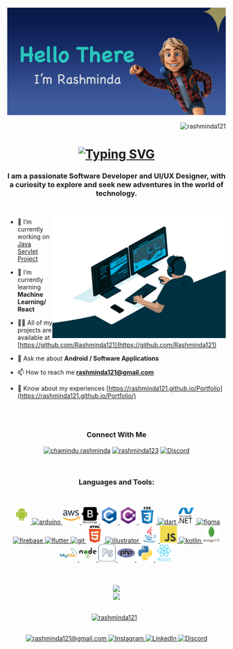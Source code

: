 
![MasterHead](b.jpg)
<p align="right"> <img src="https://komarev.com/ghpvc/?username=rashminda121&label=Profile%20views&color=blueviolet&style=flat" alt="rashminda121" /> </p>

<h1 align="center"><a href="https://git.io/typing-svg"><img src="https://readme-typing-svg.demolab.com?font=Fira+Code&weight=700&size=30&pause=1000&color=AF51F8F6&center=true&vCenter=true&random=false&width=600&height=60&lines=Hi+%F0%9F%91%8B%2C++I'm+Jayamuni+Rashminda;Software+Engineer%2F+Developer;UI%2F+UX+Engineer;Full+Stack+Developer" alt="Typing SVG" /></a></h1>

<h3 align="center">I am a passionate Software Developer and UI/UX Designer, with a curiosity to explore and seek new adventures in the world of technology.</h3><br>
<img align="right" alt"Coding" width="400" height="290" src="pic1.gif">




- 🔭 I’m currently working on [Java Servlet Project](https://github.com/Rashminda121/ebook-app.git)

- 🌱 I’m currently learning **Machine Learning/ React**

- 👨‍💻 All of my projects are available at [https://github.com/Rashminda121](https://github.com/Rashminda121)

- 💬 Ask me about  **Android / Software Applications**

- 📫 How to reach me **rashminda121@gmail.com**

- 📄 Know about my experiences [https://rashminda121.github.io/Portfolio](https://rashminda121.github.io/Portfolio/)

</br></br>

<div align="center">
<h3 align="center">Connect With Me</h3>
<p align="center">
<a href="https://linkedin.com/in/chamindu rashminda" target="blank"><img align="center" src="https://raw.githubusercontent.com/rahuldkjain/github-profile-readme-generator/master/src/images/icons/Social/linked-in-alt.svg" alt="chamindu rashminda" height="30" width="40" /></a>
<a href="https://www.instagram.com/rashminda_jc" target="blank"><img align="center" src="https://raw.githubusercontent.com/rahuldkjain/github-profile-readme-generator/master/src/images/icons/Social/instagram.svg" alt="rashminda123" height="30" width="40" /></a>
<a href="https://discord.com/invite/cCRBM6BV" target="_blank">
  <img align="center" src="https://raw.githubusercontent.com/rahuldkjain/github-profile-readme-generator/master/src/images/icons/Social/discord.svg" alt="Discord" height="30" width="40" />
</a>

</p>
</div>
</br>
<div align="center">
  <h3 align="center">Languages and Tools:</h3>
</div></br>
<p align="center"> <a href="https://developer.android.com" target="_blank" rel="noreferrer"> <img src="https://raw.githubusercontent.com/devicons/devicon/master/icons/android/android-original-wordmark.svg" alt="android" width="40" height="40"/> </a> <a href="https://www.arduino.cc/" target="_blank" rel="noreferrer"> <img src="https://cdn.worldvectorlogo.com/logos/arduino-1.svg" alt="arduino" width="40" height="40"/> </a> <a href="https://aws.amazon.com" target="_blank" rel="noreferrer"> <img src="https://raw.githubusercontent.com/devicons/devicon/master/icons/amazonwebservices/amazonwebservices-original-wordmark.svg" alt="aws" width="40" height="40"/> </a> <a href="https://getbootstrap.com" target="_blank" rel="noreferrer"> <img src="https://raw.githubusercontent.com/devicons/devicon/master/icons/bootstrap/bootstrap-plain-wordmark.svg" alt="bootstrap" width="40" height="40"/> </a> <a href="https://www.cprogramming.com/" target="_blank" rel="noreferrer"> <img src="https://raw.githubusercontent.com/devicons/devicon/master/icons/c/c-original.svg" alt="c" width="40" height="40"/> </a> <a href="https://www.w3schools.com/cs/" target="_blank" rel="noreferrer"> <img src="https://raw.githubusercontent.com/devicons/devicon/master/icons/csharp/csharp-original.svg" alt="csharp" width="40" height="40"/> </a> <a href="https://www.w3schools.com/css/" target="_blank" rel="noreferrer"> <img src="https://raw.githubusercontent.com/devicons/devicon/master/icons/css3/css3-original-wordmark.svg" alt="css3" width="40" height="40"/> </a> <a href="https://dart.dev" target="_blank" rel="noreferrer"> <img src="https://www.vectorlogo.zone/logos/dartlang/dartlang-icon.svg" alt="dart" width="40" height="40"/> </a> <a href="https://dotnet.microsoft.com/" target="_blank" rel="noreferrer"> <img src="https://raw.githubusercontent.com/devicons/devicon/master/icons/dot-net/dot-net-original-wordmark.svg" alt="dotnet" width="40" height="40"/> </a> <a href="https://www.figma.com/" target="_blank" rel="noreferrer"> <img src="https://www.vectorlogo.zone/logos/figma/figma-icon.svg" alt="figma" width="40" height="40"/> </a> <a href="https://firebase.google.com/" target="_blank" rel="noreferrer"> <img src="https://www.vectorlogo.zone/logos/firebase/firebase-icon.svg" alt="firebase" width="40" height="40"/> </a> <a href="https://flutter.dev" target="_blank" rel="noreferrer"> <img src="https://www.vectorlogo.zone/logos/flutterio/flutterio-icon.svg" alt="flutter" width="40" height="40"/> </a> <a href="https://git-scm.com/" target="_blank" rel="noreferrer"> <img src="https://www.vectorlogo.zone/logos/git-scm/git-scm-icon.svg" alt="git" width="40" height="40"/> </a> <a href="https://www.w3.org/html/" target="_blank" rel="noreferrer"> <img src="https://raw.githubusercontent.com/devicons/devicon/master/icons/html5/html5-original-wordmark.svg" alt="html5" width="40" height="40"/> </a> <a href="https://www.adobe.com/in/products/illustrator.html" target="_blank" rel="noreferrer"> <img src="https://www.vectorlogo.zone/logos/adobe_illustrator/adobe_illustrator-icon.svg" alt="illustrator" width="40" height="40"/> </a> <a href="https://www.java.com" target="_blank" rel="noreferrer"> <img src="https://raw.githubusercontent.com/devicons/devicon/master/icons/java/java-original.svg" alt="java" width="40" height="40"/> </a> <a href="https://developer.mozilla.org/en-US/docs/Web/JavaScript" target="_blank" rel="noreferrer"> <img src="https://raw.githubusercontent.com/devicons/devicon/master/icons/javascript/javascript-original.svg" alt="javascript" width="40" height="40"/> </a> <a href="https://kotlinlang.org" target="_blank" rel="noreferrer"> <img src="https://www.vectorlogo.zone/logos/kotlinlang/kotlinlang-icon.svg" alt="kotlin" width="40" height="40"/> </a> <a href="https://www.mongodb.com/" target="_blank" rel="noreferrer"> <img src="https://raw.githubusercontent.com/devicons/devicon/master/icons/mongodb/mongodb-original-wordmark.svg" alt="mongodb" width="40" height="40"/> </a> <a href="https://www.mysql.com/" target="_blank" rel="noreferrer"> <img src="https://raw.githubusercontent.com/devicons/devicon/master/icons/mysql/mysql-original-wordmark.svg" alt="mysql" width="40" height="40"/> </a> <a href="https://nodejs.org" target="_blank" rel="noreferrer"> <img src="https://raw.githubusercontent.com/devicons/devicon/master/icons/nodejs/nodejs-original-wordmark.svg" alt="nodejs" width="40" height="40"/> </a> <a href="https://www.photoshop.com/en" target="_blank" rel="noreferrer"> <img src="https://raw.githubusercontent.com/devicons/devicon/master/icons/photoshop/photoshop-line.svg" alt="photoshop" width="40" height="40"/> </a> <a href="https://www.php.net" target="_blank" rel="noreferrer"> <img src="https://raw.githubusercontent.com/devicons/devicon/master/icons/php/php-original.svg" alt="php" width="40" height="40"/> </a> <a href="https://www.python.org" target="_blank" rel="noreferrer"> <img src="https://raw.githubusercontent.com/devicons/devicon/master/icons/python/python-original.svg" alt="python" width="40" height="40"/> </a> <a href="https://reactjs.org/" target="_blank" rel="noreferrer"> <img src="https://raw.githubusercontent.com/devicons/devicon/master/icons/react/react-original-wordmark.svg" alt="react" width="40" height="40"/> </a> </p><br><br>


<!--![rashminda121's Stats](https://github-readme-stats.vercel.app/api?username=rashminda121&theme=material-palenight&show_icons=true&hide_border=true&count_private=true)--> 

<div align="center">
<img src="https://github-readme-stats.vercel.app/api/top-langs/?username=rashminda121&theme=material-palenight&hide_border=true&include_all_commits=true&count_private=true&layout=compact" align="center" />
</div>
<div align="center">
 <img src="https://github-readme-streak-stats.herokuapp.com/?user=rashminda121&theme=material-palenight&hide_border=true" align="center" />
</div> </br>

<!--![rashminda121's Top Languages](https://github-readme-stats.vercel.app/api/top-langs/?username=rashminda121&theme=material-palenight&show_icons=true&hide_border=true&layout=compact)-->

<!--![rashminda121's Streak](https://github-readme-streak-stats.herokuapp.com/?user=rashminda121&theme=material-palenight&hide_border=true)-->

<p align="center"> <a href="https://github.com/ryo-ma/github-profile-trophy" align="center"><img src="https://github-profile-trophy.vercel.app/?username=rashminda121&theme=dark" alt="rashminda121" align="center" style="margin-right:10px;" /></a> </p><br>

<!--
<a href="mailto:rashminda121@gmail.com" align="center">![rashminda121@gmail.com](https://img.shields.io/badge/Gmail-D14836?style=for-the-badge&logo=gmail&logoColor=white)</a>
[![Instagram](https://img.shields.io/badge/Instagram-E4405F?style=for-the-badge&logo=instagram&logoColor=white)](https://www.instagram.com/rashminda_jc)
[![LinkedIn](https://img.shields.io/badge/LinkedIn-0077B5?style=for-the-badge&logo=linkedin&logoColor=white)](https://www.linkedin.com/in/chamindu-rashminda-42565828a/)
[![Discord](https://img.shields.io/badge/Discord-7289DA?style=for-the-badge&logo=discord&logoColor=white)](https://discord.com/invite/cCRBM6BV)  -->

<div align="center">
<a href="mailto:rashminda121@gmail.com">
  <img src="https://img.shields.io/badge/Gmail-D14836?style=for-the-badge&logo=gmail&logoColor=white" alt="rashminda121@gmail.com">
</a>
<a href="https://www.instagram.com/rashminda_jc">
  <img src="https://img.shields.io/badge/Instagram-E4405F?style=for-the-badge&logo=instagram&logoColor=white" alt="Instagram">
</a> 
<a href="https://www.linkedin.com/in/chamindu-rashminda-42565828a/">
  <img src="https://img.shields.io/badge/LinkedIn-0077B5?style=for-the-badge&logo=linkedin&logoColor=white" alt="LinkedIn">
</a>
<a href="https://discord.com/invite/cCRBM6BV">
  <img src="https://img.shields.io/badge/Discord-7289DA?style=for-the-badge&logo=discord&logoColor=white" alt="Discord">
</a>
</div>




